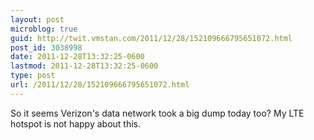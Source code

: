 ```yaml
---
layout: post
microblog: true
guid: http://twit.vmstan.com/2011/12/28/152109666795651072.html
post_id: 3038998
date: 2011-12-28T13:32:25-0600
lastmod: 2011-12-28T13:32:25-0600
type: post
url: /2011/12/28/152109666795651072.html
---
```

So it seems Verizon's data network took a big dump today too? My LTE hotspot is not happy about this.
